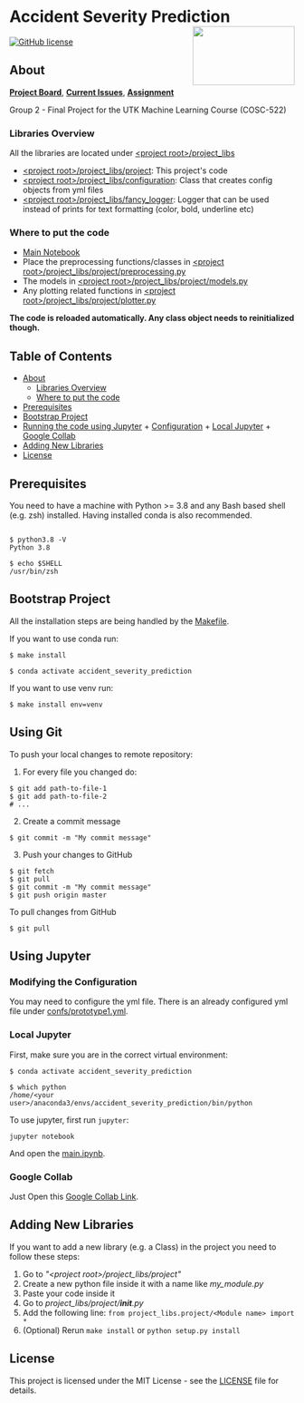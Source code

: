 # Accident Severity Prediction<img src='https://avatars.githubusercontent.com/u/93612370' align='right' width='180' height='104'>
[![GitHub license](https://img.shields.io/badge/license-MIT-blue.svg)](https://raw.githubusercontent.com/UTK-ML-Dream-Team/accident-severity-prediction/master/LICENSE)

## About  <a name = "about"></a>
**[Project Board](https://github.com/UTK-ML-Dream-Team/accident-severity-prediction/projects/1)**, 
**[Current Issues](https://github.com/UTK-ML-Dream-Team/accident-severity-prediction/issues)**, 
**[Assignment](http://web.eecs.utk.edu/~hqi/cosc522/project/proj-final.htm)**

Group 2 - Final Project for the UTK Machine Learning Course (COSC-522)

### Libraries Overview <a name = "lib_overview"></a>

All the libraries are located under [\<project root\>/project_libs](project_libs)
- [\<project root\>/project_libs/project](project_libs/project): This project's code
- [\<project root\>/project_libs/configuration](project_libs/configuration): Class that creates config objects from yml files
- [\<project root\>/project_libs/fancy_logger](project_libs/fancy_logger): Logger that can be used instead of prints for text formatting (color, bold, underline etc)

### Where to put the code  <a name = "#putcode"></a>
- [Main Notebook](main.ipynb)
- Place the preprocessing functions/classes in [\<project root\>/project_libs/project/preprocessing.py](project_libs/project/preprocessing.py)
- The models in [\<project root\>/project_libs/project/models.py](project_libs/project/models.py)
- Any plotting related functions in [\<project root\>/project_libs/project/plotter.py](project_libs/project/plotter.py)

**The code is reloaded automatically. Any class object needs to reinitialized though.** 

## Table of Contents

+ [About](#about)
  + [Libraries Overview](#lib_overview)
  + [Where to put the code](#putcode)
+ [Prerequisites](#prerequisites)
+ [Bootstrap Project](#bootstrap)
+ [Running the code using Jupyter](#jupyter)
      + [Configuration](#configuration)
      + [Local Jupyter](#local_jupyter)
      + [Google Collab](#google_collab)
+ [Adding New Libraries](#adding_libs) 
+ [License](#license)

## Prerequisites <a name = "prerequisites"></a>

You need to have a machine with Python >= 3.8 and any Bash based shell (e.g. zsh) installed.
Having installed conda is also recommended.

```Shell

$ python3.8 -V
Python 3.8

$ echo $SHELL
/usr/bin/zsh

```

## Bootstrap Project <a name = "bootstrap"></a>

All the installation steps are being handled by the [Makefile](Makefile).

If you want to use conda run:
```Shell
$ make install

$ conda activate accident_severity_prediction

```

If you want to use venv run:
```Shell
$ make install env=venv
```

## Using Git <a name = "git"></a>

To push your local changes to remote repository:

1. For every file you changed do:
```Shell
$ git add path-to-file-1
$ git add path-to-file-2
# ...
``` 
2. Create a commit message
```Shell
$ git commit -m "My commit message"
```
3. Push your changes to GitHub
```Shell
$ git fetch
$ git pull
$ git commit -m "My commit message"
$ git push origin master
```

To pull changes from GitHub
```Shell
$ git pull
```

## Using Jupyter <a name = "jupyter"></a>

### Modifying the Configuration <a name = "configuration"></a>

You may need to configure the yml file. There is an already configured yml file 
under [confs/prototype1.yml](confs/prototype1.yml).

### Local Jupyter <a name = "local_jupyter"></a>

First, make sure you are in the correct virtual environment:

```Shell
$ conda activate accident_severity_prediction

$ which python
/home/<your user>/anaconda3/envs/accident_severity_prediction/bin/python
```

To use jupyter, first run `jupyter`:

```shell
jupyter notebook
```
And open the [main.ipynb](main.ipynb).

### Google Collab <a name = "google_collab"></a>

Just Open this [Google Collab Link](https://colab.research.google.com/github/UTK-ML-Dream-Team/accident-severity-prediction/blob/main/main.ipynb).

## Adding New Libraries <a name = "adding_libs"></a>

If you want to add a new library (e.g. a Class) in the project you need to follow these steps:
1. Go to *"\<project root>/project_libs/project"*
2. Create a new python file inside it with a name like *my_module.py*
3. Paste your code inside it
4. Go to *project_libs/project/__init__.py*
7. Add the following line: ```from project_libs.project/<Module name> import *```
8. (Optional) Rerun `make install` or `python setup.py install` 

## License <a name = "license"></a>

This project is licensed under the MIT License - see the [LICENSE](LICENSE) file for details.


